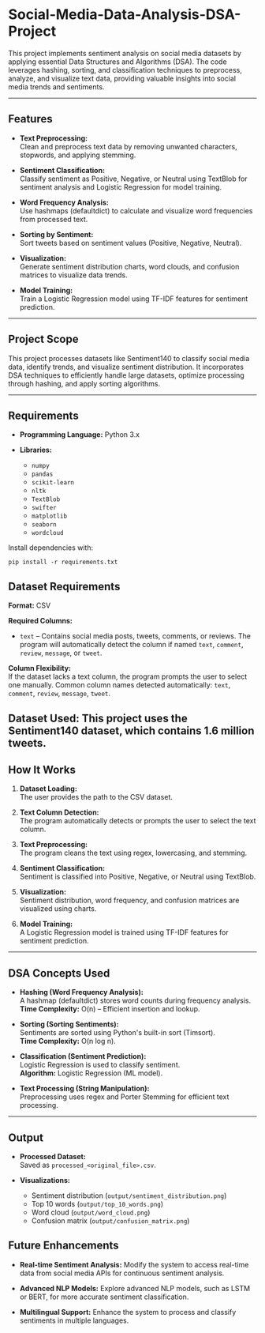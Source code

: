 # Social-Media-Data-Analysis-DSA-Project

This project implements sentiment analysis on social media datasets by applying essential Data Structures and Algorithms (DSA). The code leverages hashing, sorting, and classification techniques to preprocess, analyze, and visualize text data, providing valuable insights into social media trends and sentiments.

---

## Features

- **Text Preprocessing:**  
  Clean and preprocess text data by removing unwanted characters, stopwords, and applying stemming.

- **Sentiment Classification:**  
  Classify sentiment as Positive, Negative, or Neutral using TextBlob for sentiment analysis and Logistic Regression for model training.

- **Word Frequency Analysis:**  
  Use hashmaps (defaultdict) to calculate and visualize word frequencies from processed text.

- **Sorting by Sentiment:**  
  Sort tweets based on sentiment values (Positive, Negative, Neutral).

- **Visualization:**  
  Generate sentiment distribution charts, word clouds, and confusion matrices to visualize data trends.

- **Model Training:**  
  Train a Logistic Regression model using TF-IDF features for sentiment prediction.

---

## Project Scope

This project processes datasets like Sentiment140 to classify social media data, identify trends, and visualize sentiment distribution. It incorporates DSA techniques to efficiently handle large datasets, optimize processing through hashing, and apply sorting algorithms.

---

## Requirements

- **Programming Language:** Python 3.x

- **Libraries:**  
  - `numpy`  
  - `pandas`  
  - `scikit-learn`  
  - `nltk`  
  - `TextBlob`  
  - `swifter`  
  - `matplotlib`  
  - `seaborn`  
  - `wordcloud`

Install dependencies with:

`pip install -r requirements.txt`


## Dataset Requirements

**Format:** CSV

**Required Columns:**
- `text` – Contains social media posts, tweets, comments, or reviews. The program will automatically detect the column if named `text`, `comment`, `review`, `message`, or `tweet`.

**Column Flexibility:**  
If the dataset lacks a text column, the program prompts the user to select one manually. Common column names detected automatically: `text`, `comment`, `review`, `message`, `tweet`.

**Dataset Used:**
This project uses the Sentiment140 dataset, which contains 1.6 million tweets.
---


## How It Works

1. **Dataset Loading:**  
   The user provides the path to the CSV dataset.

2. **Text Column Detection:**  
   The program automatically detects or prompts the user to select the text column.

3. **Text Preprocessing:**  
   The program cleans the text using regex, lowercasing, and stemming.

4. **Sentiment Classification:**  
   Sentiment is classified into Positive, Negative, or Neutral using TextBlob.

5. **Visualization:**  
   Sentiment distribution, word frequency, and confusion matrices are visualized using charts.

6. **Model Training:**  
   A Logistic Regression model is trained using TF-IDF features for sentiment prediction.

---

## DSA Concepts Used

- **Hashing (Word Frequency Analysis):**  
  A hashmap (defaultdict) stores word counts during frequency analysis.  
  **Time Complexity:** O(n) – Efficient insertion and lookup.

- **Sorting (Sorting Sentiments):**  
  Sentiments are sorted using Python's built-in sort (Timsort).  
  **Time Complexity:** O(n log n).

- **Classification (Sentiment Prediction):**  
  Logistic Regression is used to classify sentiment.  
  **Algorithm:** Logistic Regression (ML model).

- **Text Processing (String Manipulation):**  
  Preprocessing uses regex and Porter Stemming for efficient text processing.

---

## Output

- **Processed Dataset:**  
  Saved as `processed_<original_file>.csv`.

- **Visualizations:**  
  - Sentiment distribution (`output/sentiment_distribution.png`)
  - Top 10 words (`output/top_10_words.png`)
  - Word cloud (`output/word_cloud.png`)
  - Confusion matrix (`output/confusion_matrix.png`)

## Future Enhancements

- **Real-time Sentiment Analysis:**
Modify the system to access real-time data from social media APIs for continuous sentiment analysis.

- **Advanced NLP Models:**
Explore advanced NLP models, such as LSTM or BERT, for more accurate sentiment classification.

- **Multilingual Support:**
Enhance the system to process and classify sentiments in multiple languages.
